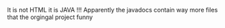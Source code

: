 It is not HTML it is JAVA !!!
Apparently the javadocs contain way more files that the orgingal project funny
